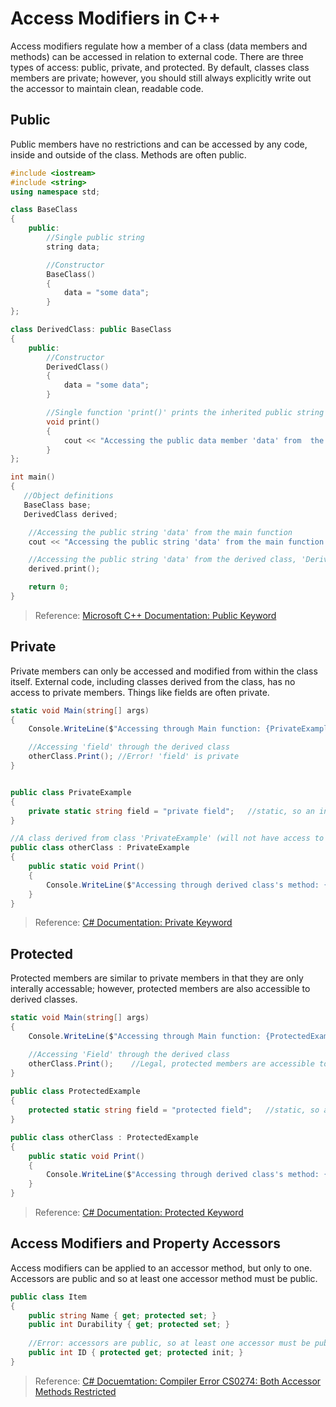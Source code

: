 # Access Modifiers in C++
Access modifiers regulate how a member of a class (data members and methods) can be accessed in relation to external code.
There are three types of access: public, private, and protected. By default, classes class members are private; however, you should still always explicitly 
write out the accessor to maintain clean, readable code.

## Public
Public members have no restrictions and can be accessed by any code, inside and outside of the class. Methods are often public.
```C++
#include <iostream>
#include <string>
using namespace std;

class BaseClass
{
    public:
        //Single public string
        string data;

        //Constructor
        BaseClass()
        {
            data = "some data";
        }
};

class DerivedClass: public BaseClass
{
    public:
        //Constructor
        DerivedClass()
        {
            data = "some data";
        }

        //Single function 'print()' prints the inherited public string 'data'
        void print()
        {
            cout << "Accessing the public data member 'data' from  the derived class 'DerivedClass': " << data << '\n';
        }
};

int main()
{
   //Object definitions
   BaseClass base;
   DerivedClass derived;

    //Accessing the public string 'data' from the main function
    cout << "Accessing the public string 'data' from the main function: " << base.data << '\n';

    //Accessing the public string 'data' from the derived class, 'DerivedClass'
    derived.print();

    return 0;
}
```
> Reference: [Microsoft C++ Documentation: Public Keyword](https://docs.microsoft.com/en-us/cpp/cpp/public-cpp?view=msvc-160) <br />

## Private
Private members can only be accessed and modified from within the class itself. External code, including classes derived from the class, has no access to private members. 
Things like fields are often private.
```C#
static void Main(string[] args)
{
    Console.WriteLine($"Accessing through Main function: {PrivateExample.field}");  //Error! 'field' is private

    //Accessing 'field' through the derived class
    otherClass.Print(); //Error! 'field' is private
}


public class PrivateExample
{
    private static string field = "private field";   //static, so an instance of the class is not necessary
}

//A class derived from class 'PrivateExample' (will not have access to PrivateExample's private members)
public class otherClass : PrivateExample
{
    public static void Print()
    {
        Console.WriteLine($"Accessing through derived class's method: {PrivateExample.field}");  //Error! 'field' is private
    }
}
```
> Reference: [C# Documentation: Private Keyword](https://docs.microsoft.com/en-us/dotnet/csharp/language-reference/keywords/private) <br />

## Protected
Protected members are similar to private members in that they are only interally accessable; however, protected members are also accessible to derived classes.
```C#
static void Main(string[] args)
{
    Console.WriteLine($"Accessing through Main function: {ProtectedExample.field}");  //Illegal, 'field' is protected

    //Accessing 'Field' through the derived class
    otherClass.Print();    //Legal, protected members are accessible to derived classes!
}
 
public class ProtectedExample
{
    protected static string field = "protected field";   //static, so an instance of the class is not necessary
}

public class otherClass : ProtectedExample
{
    public static void Print()
    {
        Console.WriteLine($"Accessing through derived class's method: {ProtectedExample.field}");
    }
}
```
> Reference: [C# Documentation: Protected Keyword](https://docs.microsoft.com/en-us/dotnet/csharp/language-reference/keywords/protected) <br />

## Access Modifiers and Property Accessors
Access modifiers can be applied to an accessor method, but only to one. Accessors are public and so at least one accessor method must be public.
```C#
public class Item
{ 
    public string Name { get; protected set; }
    public int Durability { get; protected set; }
    
    //Error: accessors are public, so at least one accessor must be public!
    public int ID { protected get; protected init; } 
}
````
> Reference: [C# Docuemtation: Compiler Error CS0274: Both Accessor Methods Restricted](https://docs.microsoft.com/en-us/dotnet/csharp/misc/cs0274)
